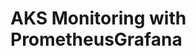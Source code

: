 # AKS Monitoring with PrometheusGrafana                                                                                                                                                                                                                                                                                                                                                                                                                                         
